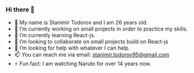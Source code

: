 ### Hi there 👋

- 💬 My name is Stanimir Todorov and I am 26 years old.
- 🔭 I’m currently working on small projects in order to practice my skills.
- 🌱 I’m currently learning React-js.
- 👯 I’m looking to collaborate on small projects build on React-js
- 🤔 I’m looking for help with whatever I can help.
- 📫 You can reach me via email: stanimir.todorov95@gmail.com
- ⚡ Fun fact: I am watching Naruto for over 14 years now.
